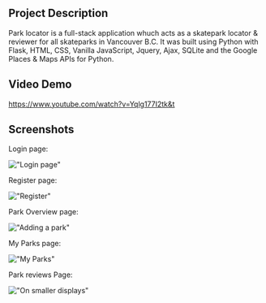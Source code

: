 ## Project Description

Park locator is a full-stack application whuch acts as a skatepark locator & reviewer for all skateparks in Vancouver B.C. It was built using Python with Flask, HTML, CSS, Vanilla JavaScript, Jquery, Ajax, SQLite and the Google Places & Maps APIs for Python.

## Video Demo

https://www.youtube.com/watch?v=Yqlg177I2tk&t

## Screenshots

Login page:

!["Login page"](https://i.imgur.com/Wu8vbzk.png)

Register page:

!["Register"](https://i.imgur.com/c4ee1H3.png)

Park Overview page:

!["Adding a park"](https://i.imgur.com/9WQuZDN.png)

My Parks page:

!["My Parks"](https://i.imgur.com/JHGIQ8y.png)


Park reviews Page:

!["On smaller displays"](https://i.imgur.com/J7w1MaP.png)
